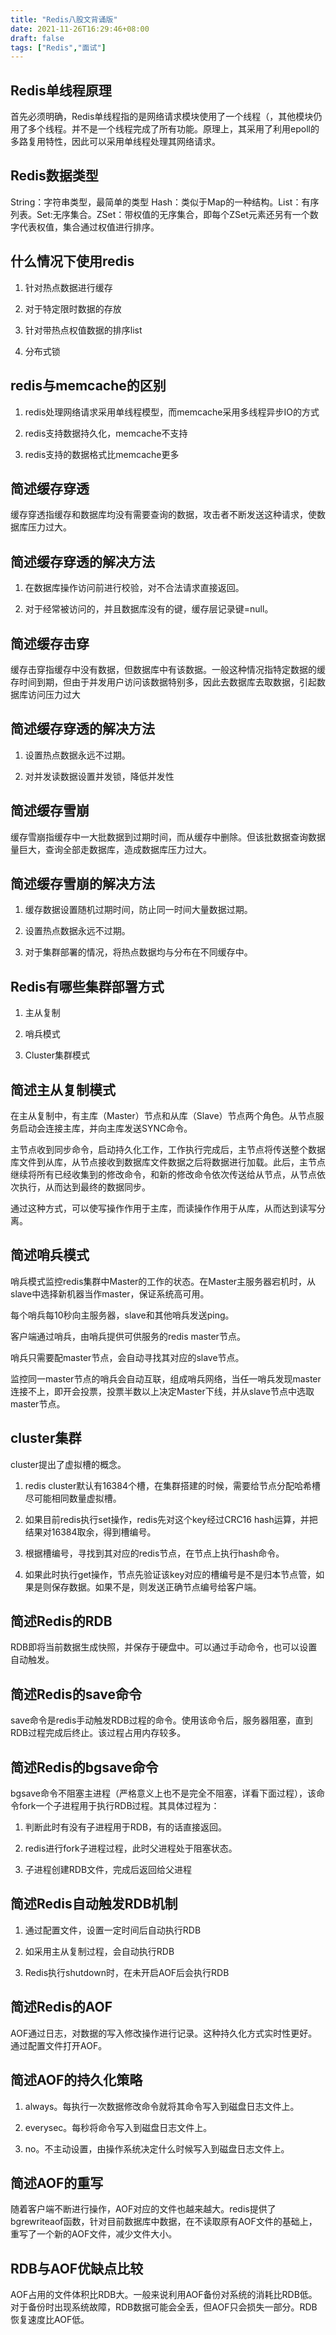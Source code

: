 ```yaml
---
title: "Redis八股文背诵版"
date: 2021-11-26T16:29:46+08:00
draft: false
tags: ["Redis","面试"]
---
```


## **Redis单线程原理**

首先必须明确，Redis单线程指的是网络请求模块使用了一个线程（，其他模块仍用了多个线程。并不是一个线程完成了所有功能。原理上，其采用了利用epoll的多路复用特性，因此可以采用单线程处理其网络请求。

## **Redis数据类型**

String：字符串类型，最简单的类型 Hash：类似于Map的一种结构。List：有序列表。Set:无序集合。ZSet：带权值的无序集合，即每个ZSet元素还另有一个数字代表权值，集合通过权值进行排序。
<!--more-->
## **什么情况下使用redis**

1. 针对热点数据进行缓存

2. 对于特定限时数据的存放

3. 针对带热点权值数据的排序list

4. 分布式锁

## **redis与memcache的区别**

1. redis处理网络请求采用单线程模型，而memcache采用多线程异步IO的方式

2. redis支持数据持久化，memcache不支持

3. redis支持的数据格式比memcache更多

## **简述缓存穿透**

缓存穿透指缓存和数据库均没有需要查询的数据，攻击者不断发送这种请求，使数据库压力过大。

## **简述缓存穿透的解决方法**

1. 在数据库操作访问前进行校验，对不合法请求直接返回。

2. 对于经常被访问的，并且数据库没有的键，缓存层记录键=null。

## **简述缓存击穿**

缓存击穿指缓存中没有数据，但数据库中有该数据。一般这种情况指特定数据的缓存时间到期，但由于并发用户访问该数据特别多，因此去数据库去取数据，引起数据库访问压力过大

## **简述缓存穿透的解决方法**

1. 设置热点数据永远不过期。

2. 对并发读数据设置并发锁，降低并发性

## **简述缓存雪崩**

缓存雪崩指缓存中一大批数据到过期时间，而从缓存中删除。但该批数据查询数据量巨大，查询全部走数据库，造成数据库压力过大。

## **简述缓存雪崩的解决方法**

1. 缓存数据设置随机过期时间，防止同一时间大量数据过期。

2. 设置热点数据永远不过期。

3. 对于集群部署的情况，将热点数据均与分布在不同缓存中。

## **Redis有哪些集群部署方式**

1. 主从复制

2. 哨兵模式

3. Cluster集群模式

## **简述主从复制模式**

在主从复制中，有主库（Master）节点和从库（Slave）节点两个角色。从节点服务启动会连接主库，并向主库发送SYNC命令。

主节点收到同步命令，启动持久化工作，工作执行完成后，主节点将传送整个数据库文件到从库，从节点接收到数据库文件数据之后将数据进行加载。此后，主节点继续将所有已经收集到的修改命令，和新的修改命令依次传送给从节点，从节点依次执行，从而达到最终的数据同步。

通过这种方式，可以使写操作作用于主库，而读操作作用于从库，从而达到读写分离。

## **简述哨兵模式**

哨兵模式监控redis集群中Master的工作的状态。在Master主服务器宕机时，从slave中选择新机器当作master，保证系统高可用。

每个哨兵每10秒向主服务器，slave和其他哨兵发送ping。

客户端通过哨兵，由哨兵提供可供服务的redis master节点。

哨兵只需要配master节点，会自动寻找其对应的slave节点。

监控同一master节点的哨兵会自动互联，组成哨兵网络，当任一哨兵发现master连接不上，即开会投票，投票半数以上决定Master下线，并从slave节点中选取master节点。

## **cluster集群**

cluster提出了虚拟槽的概念。

1. redis cluster默认有16384个槽，在集群搭建的时候，需要给节点分配哈希槽尽可能相同数量虚拟槽。

2. 如果目前redis执行set操作，redis先对这个key经过CRC16 hash运算，并把结果对16384取余，得到槽编号。

3. 根据槽编号，寻找到其对应的redis节点，在节点上执行hash命令。

4. 如果此时执行get操作，节点先验证该key对应的槽编号是不是归本节点管，如果是则保存数据。如果不是，则发送正确节点编号给客户端。

## **简述Redis的RDB**

RDB即将当前数据生成快照，并保存于硬盘中。可以通过手动命令，也可以设置自动触发。

## **简述Redis的save命令**

save命令是redis手动触发RDB过程的命令。使用该命令后，服务器阻塞，直到RDB过程完成后终止。该过程占用内存较多。

## **简述Redis的bgsave命令**

bgsave命令不阻塞主进程（严格意义上也不是完全不阻塞，详看下面过程），该命令fork一个子进程用于执行RDB过程。其具体过程为：

1. 判断此时有没有子进程用于RDB，有的话直接返回。

2. redis进行fork子进程过程，此时父进程处于阻塞状态。

3. 子进程创建RDB文件，完成后返回给父进程

## **简述Redis自动触发RDB机制**

1. 通过配置文件，设置一定时间后自动执行RDB

2. 如采用主从复制过程，会自动执行RDB

3. Redis执行shutdown时，在未开启AOF后会执行RDB

## **简述Redis的AOF**

AOF通过日志，对数据的写入修改操作进行记录。这种持久化方式实时性更好。通过配置文件打开AOF。

## **简述AOF的持久化策略**

1. always。每执行一次数据修改命令就将其命令写入到磁盘日志文件上。

2. everysec。每秒将命令写入到磁盘日志文件上。

3. no。不主动设置，由操作系统决定什么时候写入到磁盘日志文件上。

## **简述AOF的重写**

随着客户端不断进行操作，AOF对应的文件也越来越大。redis提供了bgrewriteaof函数，针对目前数据库中数据，在不读取原有AOF文件的基础上，重写了一个新的AOF文件，减少文件大小。

## **RDB与AOF优缺点比较**

AOF占用的文件体积比RDB大。一般来说利用AOF备份对系统的消耗比RDB低。对于备份时出现系统故障，RDB数据可能会全丢，但AOF只会损失一部分。RDB恢复速度比AOF低。